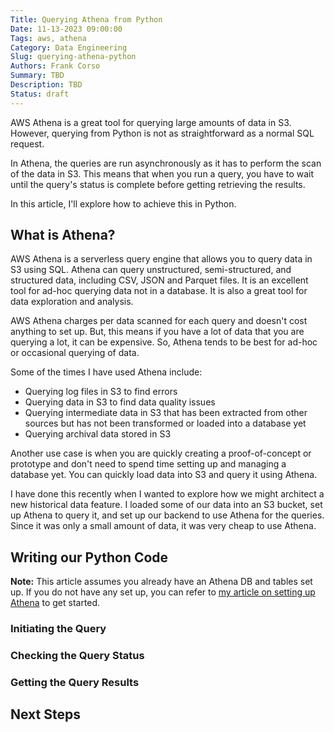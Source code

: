 ```yaml
---
Title: Querying Athena from Python
Date: 11-13-2023 09:00:00
Tags: aws, athena
Category: Data Engineering
Slug: querying-athena-python
Authors: Frank Corso
Summary: TBD
Description: TBD
Status: draft
---
```

AWS Athena is a great tool for querying large amounts of data in S3. However, querying from Python is not as straightforward as a normal SQL request.

In Athena, the queries are run asynchronously as it has to perform the scan of the data in S3. This means that when you run a query, you have to wait until the query's status is complete before getting retrieving the results.

In this article, I'll explore how to achieve this in Python.

## What is Athena?

AWS Athena is a serverless query engine that allows you to query data in S3 using SQL. Athena can query unstructured, semi-structured, and structured data, including CSV, JSON and Parquet files. It is an excellent tool for ad-hoc querying data not in a database. It is also a great tool for data exploration and analysis.

AWS Athena charges per data scanned for each query and doesn't cost anything to set up. But, this means if you have a lot of data that you are querying a lot, it can be expensive. So, Athena tends to be best for ad-hoc or occasional querying of data.

Some of the times I have used Athena include:

* Querying log files in S3 to find errors
* Querying data in S3 to find data quality issues
* Querying intermediate data in S3 that has been extracted from other sources but has not been transformed or loaded into a database yet
* Querying archival data stored in S3

Another use case is when you are quickly creating a proof-of-concept or prototype and don't need to spend time setting up and managing a database yet. You can quickly load data into S3 and query it using Athena.

I have done this recently when I wanted to explore how we might architect a new historical data feature. I loaded some of our data into an S3 bucket, set up Athena to query it, and set up our backend to use Athena for the queries. Since it was only a small amount of data, it was very cheap to use Athena.

## Writing our Python Code

**Note:** This article assumes you already have an Athena DB and tables set up. If you do not have any set up, you can refer to [my article on setting up Athena]({filename}2023-10-19-getting-started-athena.md) to get started.

### Initiating the Query



### Checking the Query Status

### Getting the Query Results

## Next Steps